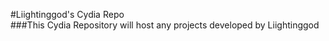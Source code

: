 #Liightinggod's Cydia Repo
<br>
###This Cydia Repository will host any projects developed by Liightinggod